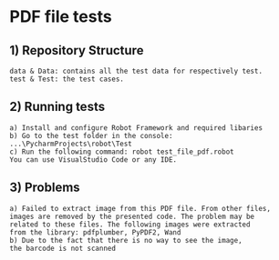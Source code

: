 # PDF file tests

## 1) Repository Structure
    data & Data: contains all the test data for respectively test.
	test & Test: the test cases.

## 2) Running tests
	a) Install and configure Robot Framework and required libaries
    b) Go to the test folder in the console: ...\PycharmProjects\robot\Test
	c) Run the following command: robot test_file_pdf.robot
	You can use VisualStudio Code or any IDE.

## 3) Problems
    a) Failed to extract image from this PDF file. From other files,
    images are removed by the presented code. The problem may be
    related to these files. The following images were extracted 
    from the library: pdfplumber, PyPDF2, Wand
    b) Due to the fact that there is no way to see the image,
    the barcode is not scanned





